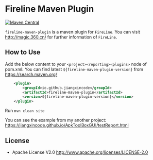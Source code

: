 # Fireline Maven Plugin

[![Maven Central](https://maven-badges.herokuapp.com/maven-central/io.github.jiangxincode/fireline-maven-plugin/badge.svg)](https://maven-badges.herokuapp.com/maven-central/io.github.jiangxincode/fireline-maven-plugin)

`fireline-maven-plugin` is a maven plugin for `FireLine`. You can visit <http://magic.360.cn/> for further information of `FireLine`.

## How to Use

Add the below content to your `<project><reporting><plugins>` node of pom.xml. You can find latest `${fireline-maven-plugin-version}` from <https://search.maven.org/>

```xml
    <plugin>
        <groupId>io.github.jiangxincode</groupId>
        <artifactId>fireline-maven-plugin</artifactId>
        <version>${fireline-maven-plugin-version}</version>
    </plugin>
```

Run `mvn clean site`

You can see the example from my another project:
<https://jiangxincode.github.io/ApkToolBoxGUI/testReport.html>

## License

* Apache License V2.0 http://www.apache.org/licenses/LICENSE-2.0